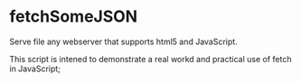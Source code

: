 # fetchSomeJSON

Serve file any webserver that supports html5 and JavaScript.

This script is intened to demonstrate a real workd and practical use of fetch in JavaScript;
